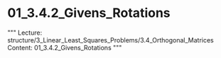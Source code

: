 # 01_3.4.2_Givens_Rotations

"""
Lecture: structure/3_Linear_Least_Squares_Problems/3.4_Orthogonal_Matrices
Content: 01_3.4.2_Givens_Rotations
"""

